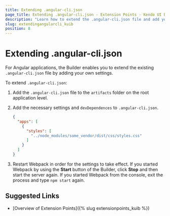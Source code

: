 ```yaml
---
title: Extending .angular-cli.json
page_title: Extending .angular-cli.json - Extension Points - Kendo UI Builder
description: "Learn how to extend the .angular-cli.json file and add your own settings when working with the Kendo UI Builder."
slug: extendingangularcli_kuib
position: 8
---
```


# Extending .angular-cli.json

For Angular applications, the Builder enables you to extend the existing `.angular-cli.json` file by adding your own settings.

To extend `.angular-cli.json`:

1. Add the `.angular-cli.json` file to the `artifacts` folder on the root application level.
1. Add the necessary settings and `devDependences` to `.angular-cli.json`.

    ```json
    {
      "apps": [
        {
          "styles": [
            "../node_modules/some_vendor/dist/css/styles.css"
          ]
        }
      ]
    }
    ```

1. Restart Webpack in order for the settings to take effect. If you started Webpack by using the **Start** button of the Builder, click **Stop** and then start the server again. If you started Webpack from the console, exit the process and type `npm start` again.

## Suggested Links

* [Overview of Extension Points]({% slug extensionpoints_kuib  %})

